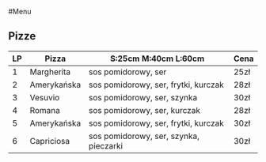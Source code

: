 
#Menu

## **Pizze**



| LP | Pizza  | S:25cm M:40cm L:60cm | Cena |
|----|-----------|---------------------------------------------|-------------|
| 1 | Margherita | sos pomidorowy, ser | 25zł |
| 2 | Amerykańska | sos pomidorowy, ser, frytki, kurczak | 28zł |
| 3 | Vesuvio | sos pomidorowy, ser, szynka | 30zł |
| 4 | Romana |  sos pomidorowy, ser, kurczak | 28zł |
| 5 | Amerykańska | sos pomidorowy, ser, frytki, kurczak | 30zł |
| 6 | Capriciosa | sos pomidorowy, ser, szynka, pieczarki | 30zł |

